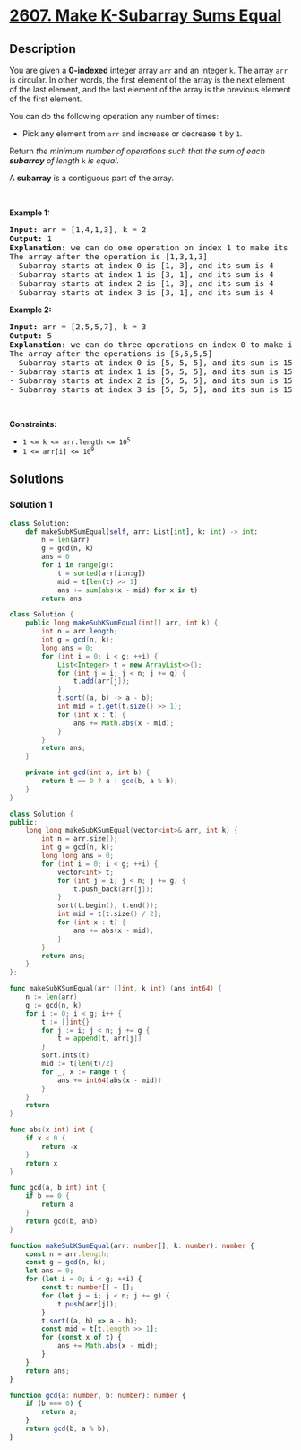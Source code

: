 # [2607. Make K-Subarray Sums Equal](https://leetcode.com/problems/make-k-subarray-sums-equal)


## Description

<p>You are given a <strong>0-indexed</strong> integer array <code>arr</code> and an integer <code>k</code>. The array <code>arr</code> is circular. In other words, the first element of the array is the next element of the last element, and the last element of the array is the previous element of the first element.</p>

<p>You can do the following operation any number of times:</p>

<ul>
	<li>Pick any element from <code>arr</code> and increase or decrease it by <code>1</code>.</li>
</ul>

<p>Return <em>the minimum number of operations such that the sum of each <strong>subarray</strong> of length </em><code>k</code><em> is equal</em>.</p>

<p>A <strong>subarray</strong> is a contiguous part of the array.</p>

<p>&nbsp;</p>
<p><strong class="example">Example 1:</strong></p>

<pre>
<strong>Input:</strong> arr = [1,4,1,3], k = 2
<strong>Output:</strong> 1
<strong>Explanation:</strong> we can do one operation on index 1 to make its value equal to 3.
The array after the operation is [1,3,1,3]
- Subarray starts at index 0 is [1, 3], and its sum is 4 
- Subarray starts at index 1 is [3, 1], and its sum is 4 
- Subarray starts at index 2 is [1, 3], and its sum is 4 
- Subarray starts at index 3 is [3, 1], and its sum is 4 
</pre>

<p><strong class="example">Example 2:</strong></p>

<pre>
<strong>Input:</strong> arr = [2,5,5,7], k = 3
<strong>Output:</strong> 5
<strong>Explanation:</strong> we can do three operations on index 0 to make its value equal to 5 and two operations on index 3 to make its value equal to 5.
The array after the operations is [5,5,5,5]
- Subarray starts at index 0 is [5, 5, 5], and its sum is 15
- Subarray starts at index 1 is [5, 5, 5], and its sum is 15
- Subarray starts at index 2 is [5, 5, 5], and its sum is 15
- Subarray starts at index 3 is [5, 5, 5], and its sum is 15 
</pre>

<p>&nbsp;</p>
<p><strong>Constraints:</strong></p>

<ul>
	<li><code>1 &lt;= k &lt;= arr.length &lt;= 10<sup>5</sup></code></li>
	<li><code>1 &lt;= arr[i] &lt;= 10<sup>9</sup></code></li>
</ul>

## Solutions

### Solution 1

<!-- tabs:start -->

```python
class Solution:
    def makeSubKSumEqual(self, arr: List[int], k: int) -> int:
        n = len(arr)
        g = gcd(n, k)
        ans = 0
        for i in range(g):
            t = sorted(arr[i:n:g])
            mid = t[len(t) >> 1]
            ans += sum(abs(x - mid) for x in t)
        return ans
```

```java
class Solution {
    public long makeSubKSumEqual(int[] arr, int k) {
        int n = arr.length;
        int g = gcd(n, k);
        long ans = 0;
        for (int i = 0; i < g; ++i) {
            List<Integer> t = new ArrayList<>();
            for (int j = i; j < n; j += g) {
                t.add(arr[j]);
            }
            t.sort((a, b) -> a - b);
            int mid = t.get(t.size() >> 1);
            for (int x : t) {
                ans += Math.abs(x - mid);
            }
        }
        return ans;
    }

    private int gcd(int a, int b) {
        return b == 0 ? a : gcd(b, a % b);
    }
}
```

```cpp
class Solution {
public:
    long long makeSubKSumEqual(vector<int>& arr, int k) {
        int n = arr.size();
        int g = gcd(n, k);
        long long ans = 0;
        for (int i = 0; i < g; ++i) {
            vector<int> t;
            for (int j = i; j < n; j += g) {
                t.push_back(arr[j]);
            }
            sort(t.begin(), t.end());
            int mid = t[t.size() / 2];
            for (int x : t) {
                ans += abs(x - mid);
            }
        }
        return ans;
    }
};
```

```go
func makeSubKSumEqual(arr []int, k int) (ans int64) {
	n := len(arr)
	g := gcd(n, k)
	for i := 0; i < g; i++ {
		t := []int{}
		for j := i; j < n; j += g {
			t = append(t, arr[j])
		}
		sort.Ints(t)
		mid := t[len(t)/2]
		for _, x := range t {
			ans += int64(abs(x - mid))
		}
	}
	return
}

func abs(x int) int {
	if x < 0 {
		return -x
	}
	return x
}

func gcd(a, b int) int {
	if b == 0 {
		return a
	}
	return gcd(b, a%b)
}
```

```ts
function makeSubKSumEqual(arr: number[], k: number): number {
    const n = arr.length;
    const g = gcd(n, k);
    let ans = 0;
    for (let i = 0; i < g; ++i) {
        const t: number[] = [];
        for (let j = i; j < n; j += g) {
            t.push(arr[j]);
        }
        t.sort((a, b) => a - b);
        const mid = t[t.length >> 1];
        for (const x of t) {
            ans += Math.abs(x - mid);
        }
    }
    return ans;
}

function gcd(a: number, b: number): number {
    if (b === 0) {
        return a;
    }
    return gcd(b, a % b);
}
```

<!-- tabs:end -->

<!-- end -->
